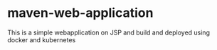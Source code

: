 # maven-web-application

This is a simple webapplication on JSP and build and deployed using docker and kubernetes
